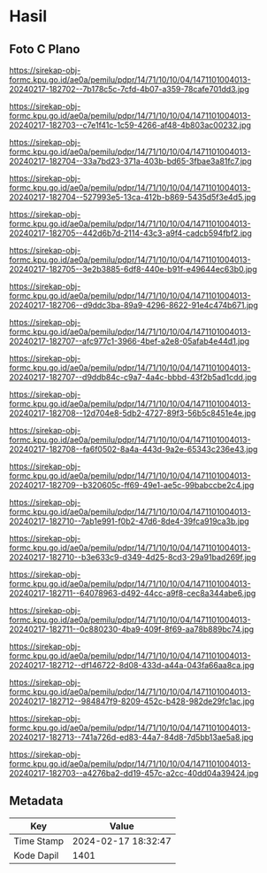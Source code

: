 # Hasil

## Foto C Plano

https://sirekap-obj-formc.kpu.go.id/ae0a/pemilu/pdpr/14/71/10/10/04/1471101004013-20240217-182702--7b178c5c-7cfd-4b07-a359-78cafe701dd3.jpg

https://sirekap-obj-formc.kpu.go.id/ae0a/pemilu/pdpr/14/71/10/10/04/1471101004013-20240217-182703--c7e1f41c-1c59-4266-af48-4b803ac00232.jpg

https://sirekap-obj-formc.kpu.go.id/ae0a/pemilu/pdpr/14/71/10/10/04/1471101004013-20240217-182704--33a7bd23-371a-403b-bd65-3fbae3a81fc7.jpg

https://sirekap-obj-formc.kpu.go.id/ae0a/pemilu/pdpr/14/71/10/10/04/1471101004013-20240217-182704--527993e5-13ca-412b-b869-5435d5f3e4d5.jpg

https://sirekap-obj-formc.kpu.go.id/ae0a/pemilu/pdpr/14/71/10/10/04/1471101004013-20240217-182705--442d6b7d-2114-43c3-a9f4-cadcb594fbf2.jpg

https://sirekap-obj-formc.kpu.go.id/ae0a/pemilu/pdpr/14/71/10/10/04/1471101004013-20240217-182705--3e2b3885-6df8-440e-b91f-e49644ec63b0.jpg

https://sirekap-obj-formc.kpu.go.id/ae0a/pemilu/pdpr/14/71/10/10/04/1471101004013-20240217-182706--d9ddc3ba-89a9-4296-8622-91e4c474b671.jpg

https://sirekap-obj-formc.kpu.go.id/ae0a/pemilu/pdpr/14/71/10/10/04/1471101004013-20240217-182707--afc977c1-3966-4bef-a2e8-05afab4e44d1.jpg

https://sirekap-obj-formc.kpu.go.id/ae0a/pemilu/pdpr/14/71/10/10/04/1471101004013-20240217-182707--d9ddb84c-c9a7-4a4c-bbbd-43f2b5ad1cdd.jpg

https://sirekap-obj-formc.kpu.go.id/ae0a/pemilu/pdpr/14/71/10/10/04/1471101004013-20240217-182708--12d704e8-5db2-4727-89f3-56b5c8451e4e.jpg

https://sirekap-obj-formc.kpu.go.id/ae0a/pemilu/pdpr/14/71/10/10/04/1471101004013-20240217-182708--fa6f0502-8a4a-443d-9a2e-65343c236e43.jpg

https://sirekap-obj-formc.kpu.go.id/ae0a/pemilu/pdpr/14/71/10/10/04/1471101004013-20240217-182709--b320605c-ff69-49e1-ae5c-99babccbe2c4.jpg

https://sirekap-obj-formc.kpu.go.id/ae0a/pemilu/pdpr/14/71/10/10/04/1471101004013-20240217-182710--7ab1e991-f0b2-47d6-8de4-39fca919ca3b.jpg

https://sirekap-obj-formc.kpu.go.id/ae0a/pemilu/pdpr/14/71/10/10/04/1471101004013-20240217-182710--b3e633c9-d349-4d25-8cd3-29a91bad269f.jpg

https://sirekap-obj-formc.kpu.go.id/ae0a/pemilu/pdpr/14/71/10/10/04/1471101004013-20240217-182711--64078963-d492-44cc-a9f8-cec8a344abe6.jpg

https://sirekap-obj-formc.kpu.go.id/ae0a/pemilu/pdpr/14/71/10/10/04/1471101004013-20240217-182711--0c880230-4ba9-409f-8f69-aa78b889bc74.jpg

https://sirekap-obj-formc.kpu.go.id/ae0a/pemilu/pdpr/14/71/10/10/04/1471101004013-20240217-182712--df146722-8d08-433d-a44a-043fa66aa8ca.jpg

https://sirekap-obj-formc.kpu.go.id/ae0a/pemilu/pdpr/14/71/10/10/04/1471101004013-20240217-182712--984847f9-8209-452c-b428-982de29fc1ac.jpg

https://sirekap-obj-formc.kpu.go.id/ae0a/pemilu/pdpr/14/71/10/10/04/1471101004013-20240217-182713--741a726d-ed83-44a7-84d8-7d5bb13ae5a8.jpg

https://sirekap-obj-formc.kpu.go.id/ae0a/pemilu/pdpr/14/71/10/10/04/1471101004013-20240217-182703--a4276ba2-dd19-457c-a2cc-40dd04a39424.jpg


## Metadata

| Key        | Value               |
| ---------- | ------------------- |
| Time Stamp | 2024-02-17 18:32:47 |
| Kode Dapil | 1401                |



